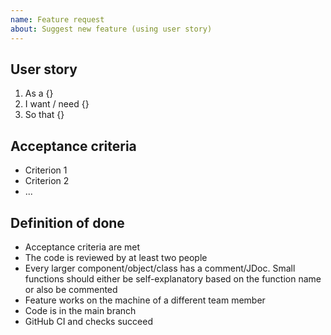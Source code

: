 ```yaml
---
name: Feature request
about: Suggest new feature (using user story)
---
```


## User story
1. As a {}
2. I want / need {}
3. So that {}

## Acceptance criteria
* Criterion 1
* Criterion 2
* ...

## Definition of done
* Acceptance criteria are met 
* The code is reviewed by at least two people 
* Every larger component/object/class has a comment/JDoc. Small functions should either be self-explanatory based on the function name or also be commented
* Feature works on the machine of a different team member
* Code is in the main branch
* GitHub CI and checks succeed
